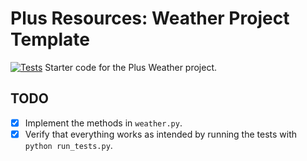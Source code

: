 # Plus Resources: Weather Project Template
[![Tests](https://github.com/RishA22/Python_weather_project_final/actions/workflows/tests.yml/badge.svg)](https://github.com/RishA22/Python_weather_project_final/actions/workflows/tests.yml)
Starter code for the Plus Weather project.

## TODO

- [x] Implement the methods in `weather.py`.
- [x] Verify that everything works as intended by running the tests with `python run_tests.py`.

